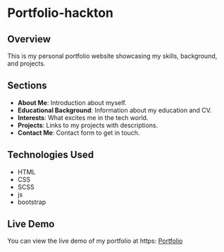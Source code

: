 # Portfolio-hackton

## Overview

This is my personal portfolio website showcasing my skills, background, and projects.

## Sections

- **About Me**: Introduction about myself.
- **Educational Background**: Information about my education and CV.
- **Interests**: What excites me in the tech world.
- **Projects**: Links to my projects with descriptions.
- **Contact Me**: Contact form to get in touch.

## Technologies Used

- HTML
- CSS
- SCSS
- js
- bootstrap

## Live Demo

You can view the live demo of my portfolio at https: [Portfolio](#https://alineprofile.netlify.app/)


